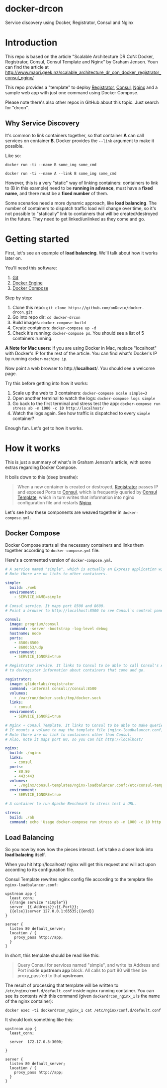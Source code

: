 # docker-drcon

Service discovery using Docker, Registrator, Consul and Nginx

# Introduction

This repo is based on the article "Scalable Architecture DR CoN: Docker, Registrator, Consul, Consul Template and Nginx" by Graham Jenson. Youn can find the article at http://www.maori.geek.nz/scalable_architecture_dr_con_docker_registrator_consul_nginx/

This repo provides a "template" to deploy [Registrator](https://github.com/gliderlabs/registrator), [Consul](https://www.consul.io/), [Nginx](http://nginx.org/) and a sample web app with just one command using Docker Compose.

Please note there's also other repos in GitHub about this topic. Just search for "drcon".

## Why Service Discovery

It's common to link containers together, so that container **A** can call services on container **B**.
Docker provides the `--link` argument to make it possible.

Like so:

```
docker run -ti --name B some_img some_cmd
```

```
docker run -ti --name A --link B some_img some_cmd
```

However, this is a very "static" way of linking containers: containers to link to (B in this example) need to be **running in advance**, must have a **fixed name**, and there must be a **fixed number** of them.

Some scenarios need a more dynamic approach, like **load balancing**.
The number of containers to dispatch traffic load will change over time, so it's not possible to "statically" link to containers that will be created/destroyed in the future. 
They need to get linked/unlinked as they come and go.

# Getting started

First, let's see an example of **load balancing**. We'll talk about how it works later on.

You'll need this software:

1. [Git](https://git-scm.com/)
2. [Docker Engine](https://www.docker.com/products/docker-engine)
3. [Docker Compose](https://www.docker.com/products/docker-compose)

Step by step:

1. Clone this repo: `git clone https://github.com/onDevio/docker-drcon.git`
2. Go into repo dir: `cd docker-drcon`
3. Build images: `docker-compose build`
4. Create containers: `docker-compose up -d`
5. Check it's running: `docker-compose ps`. You should see a list of 5 containers running.

**A Note for Mac users**: If you are using Docker in Mac, replace "localhost" with Docker's IP for the rest of the article.
You can find what's Docker's IP by running `docker-machine ip`.

Now point a web browser to http://**localhost**/. You should see a welcome page.

Try this before getting into how it works:

1. Scale up the web to 3 containers: `docker-compose scale simple=3`
2. Open another terminal to watch the logs: `docker-compose logs simple`
3. Go back to the first terminal and stress test the app: `docker-compose run stress ab -n 1000 -c 10 http://localhost/`
4. Watch the logs again. See how traffic is dispatched to every `simple` container?
 
Enough fun. Let's get to how it works.

# How it works

This is just a summary of what's in Graham Jenson's article, with some extras regarding Docker Compose.

It boils down to this (deep breathe):

> When a new container is created or destroyed, [Registrator](https://github.com/gliderlabs/registrator) passes IP and exposed Ports to [Consul](https://www.consul.io/), which is frequently queried by [Consul Template](https://github.com/hashicorp/consul-template), which in turn writes that information into nginx configuration file and restarts [Nginx](http://nginx.org/)

Let's see how these components are weaved together in `docker-compose.yml`.

## Docker Compose

Docker Compose starts all the necessary containers and links them together according to `docker-compose.yml` file.

Here's a commented version of `docker-compose.yml`.

```yml
# A service named "simple", which is actually an Express application with a Welcome page.
# Note there are no links to other containers.

simple:
  build: ./web
  environment:
    - SERVICE_NAME=simple

# Consul service. It maps port 8500 and 8600. 
# Point a browser to http://localhost:8500 to see Consul`s control panel.  

consul:
  image: progrium/consul
  command: -server -bootstrap -log-level debug
  hostname: node
  ports:
    - 8500:8500
    - 8600:53/udp
  environment:
    - SERVICE_IGNORE=true

# Registrator service. It links to Consul to be able to call Consul's API 
# to de/register information about containers that come and go.

registrator:
  image: gliderlabs/registrator
  command: -internal consul://consul:8500
  volumes:
    - /var/run/docker.sock:/tmp/docker.sock
  links:
    - consul
  environment:
    - SERVICE_IGNORE=true

# Nginx + Consul Template. It links to Consul to be able to make queries to update nginx config file.
# It mounts a volume to map the template file (nginx-loadbalancer.conf) inside the container. 
# Note there are no link to containers other than Consul.
# Also, note it maps port 80, so you can hit http://localhost/

nginx:
  build: ./nginx
  links:
    - consul
  ports:
    - 80:80
    - 443:443
  volumes:
    - ./nginx/consul-templates/nginx-loadbalancer.conf:/etc/consul-templates/nginx.conf
  environment:
    - SERVICE_IGNORE=true

# A container to run Apache Benchmark to stress test a URL.

stress:
  build: ./ab
  command: echo 'Usage docker-compose run stress ab -n 1000 -c 10 http://[DOCKER_IP|localhost]/'
```

## Load Balancing

So you now by now how the pieces interact. Let's take a closer look into **load balacing** itself.

When you hit http://localhost/ nginx will get this request and will act upon according to its configuration file.

Consul Template rewrites nginx config file according to the template file `nginx-loadbalancer.conf`:

```
upstream app {
  least_conn;
  {{range service "simple"}}
  server  {{.Address}}:{{.Port}};
  {{else}}server 127.0.0.1:65535;{{end}}
}

server {
  listen 80 default_server;
  location / {
    proxy_pass http://app;
  }
}
```

In short, this template should be read like this:

> Query Consul for services named "simple", and write its Address and Port inside **upstream app** block. All calls to port 80 will then be proxy_pass'ed to that **upstream**.

The result of processing that template will be written to `/etc/nginx/conf.d/default.conf` inside nginx running container.
You can see its contents with this command (given `dockerdrcon_nginx_1` is the name of the nginx container):

```
docker exec -ti dockerdrcon_nginx_1 cat /etc/nginx/conf.d/default.conf
```

It should look something like this:

```
upstream app {
  least_conn;
  
  server  172.17.0.3:3000;
  
}

server {
  listen 80 default_server;
  location / {
    proxy_pass http://app;
  }
}
```

